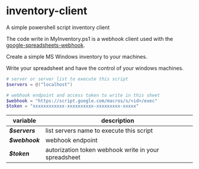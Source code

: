 # inventory-client
A simple powershell script inventory client

The code write in MyInventory.ps1 is a webhook client used with the [google-spreadsheets-webhook](https://github.com/pedrorobsonleao/google-spreadsheets-webhook).

Create a simple MS Windows inventory to your machines.

Write your spreadsheet and have the control of your windows machines.

```powershell
# server or server list to execute this script
$servers = @("localhost")

# webhook endpoint and access token to write in this sheet
$webhook = "https://script.google.com/macros/s/<id>/exec"
$token = "xxxxxxxxxxxx-xxxxxxxxxx-xxxxxxxxx-xxxxx"
```
|variable|description|
|-|-|
|***$servers***|list servers name to execute this script|
|***$webhook***|webhook endpoint|
|***$token***|autorization token webhook write in your spreadsheet|
